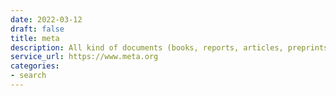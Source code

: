 ```yaml
---
date: 2022-03-12
draft: false
title: meta
description: All kind of documents (books, reports, articles, preprints)
service_url: https://www.meta.org
categories:
- search
---
```



